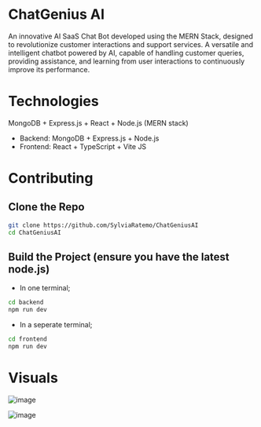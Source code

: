# ChatGenius AI
An innovative AI SaaS Chat Bot developed using the MERN Stack, designed to revolutionize customer interactions and support services.
A versatile and intelligent chatbot powered by AI, capable of handling customer queries, providing assistance, and learning from user interactions to continuously improve its performance.

# Technologies
MongoDB + Express.js + React + Node.js (MERN stack)

- Backend: MongoDB + Express.js + Node.js
- Frontend: React + TypeScript + Vite JS

# Contributing

## Clone the Repo
```bash
git clone https://github.com/SylviaRatemo/ChatGeniusAI
cd ChatGeniusAI
```

## Build the Project (ensure you have the latest node.js)
- In one terminal;
```bash
cd backend
npm run dev
```
- In a seperate terminal;
```bash
cd frontend
npm run dev
```

# Visuals
![image](https://github.com/SylviaRatemo/ChatGeniusAI/assets/12081174/aa863485-ae6f-40d1-a6f2-8056f3113b59)

![image](https://github.com/SylviaRatemo/ChatGeniusAI/assets/12081174/1d3cf1eb-dfb2-438f-a603-c76a3da5b709)


